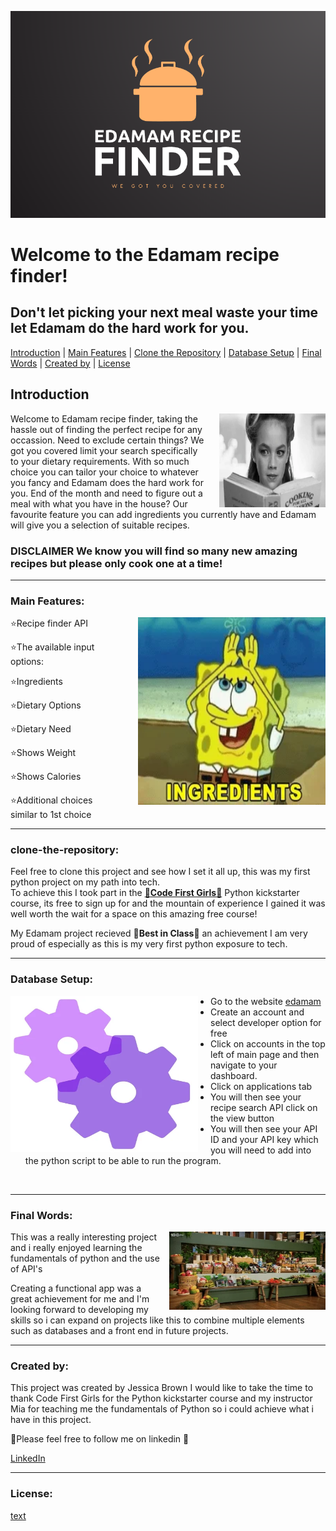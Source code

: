 ![alt text](Edamam_Python_Pictures/Edamam_Logo.png)

# Welcome to the Edamam recipe finder!
## Don't let picking your next meal waste your time let Edamam do the hard work for you.


<a href="#introduction">Introduction</a> | <a href="#main-features">Main Features</a> | <a href="#clone-the-repository">Clone the Repository</a> | <a href="#database-setup">Database Setup</a> | <a href="#Final_Words">Final Words</a> | <a href="#Created_by">Created by</a> | 
<a href="#license">License</a>  

## Introduction

<img src="Edamam_Python_Pictures/Choices.webp" alt="Choices GIF" align="right" width="170" height="150" style="margin-left: 20px;">

Welcome to Edamam recipe finder, taking the hassle out of finding the perfect recipe for any occassion.
Need to exclude certain things? We got you covered limit your search specifically to your dietary requirements.
With so much choice you can tailor your choice to whatever you fancy and Edamam does the hard work for you.
End of the month and need to figure out a meal with what you have in the house? Our favourite feature you can add ingredients you currently have and Edamam will give you a selection of suitable recipes.
### DISCLAIMER We know you will find so many new amazing recipes but please only cook one at a time!

---
<a name="main-features"></a>
### Main Features:
<img src="Edamam_Python_Pictures/ingredients.webp" alt="ingredients GIF" align="right" width="300" height="300" style="margin-left: 30px;">

⭐Recipe finder API

⭐The available input options:

⭐Ingredients

⭐Dietary Options

⭐Dietary Need

⭐Shows Weight

⭐Shows Calories

⭐Additional choices similar to 1st choice


---
<a name="clone-the-repository"></a>
### clone-the-repository:

Feel free to clone this project and see how I set it all up, this was my first python project on my path into tech.\
To achieve this I took part in the 
[🩷**Code First Girls**🩷](https://codefirstgirls.com/) Python kickstarter course, its free to sign up for and the mountain of experience I gained it was well worth the wait for a space on this amazing free course!

My Edamam project recieved 🩷**Best in Class**🩷 an achievement I am very proud of especially as this is my very first python exposure to tech.

---
<a name="Database Setup"></a>
### Database Setup:

<img src="Edamam_Python_Pictures/setup.webp" alt="setup GIF" align="left" width="300" height="250" style="margin-right: 20px;">

- Go to the website [edamam](https://www.edamam.com/)
- Create an account and select developer option for free 
- Click on accounts in the top left of main page and then navigate to your dashboard.
- Click on applications tab
- You will then see your recipe search API click on the view button
- You will then see your API ID and your API key which you will need to add into the python script to be able to run the program.

<br>
<p>

---
<a name="Final_Words"></a>
### Final Words:
<img src="Edamam_Python_Pictures/final_words.webp" alt="giphy GIF" align="right" width="250" height="125" style="margin-left: 10px;">

This was a really interesting project and i really enjoyed learning the fundamentals of python and the use of API's

Creating a functional app was a great achievement for me and I'm looking forward to developing my skills so i can expand on projects like this to combine multiple elements such as databases and a front end in future projects.


---
<a name="Created_by"></a>
### Created by:

This project was created by Jessica Brown
I would like to take the time to thank Code First Girls for the Python kickstarter course and my instructor Mia for teaching me the fundamentals of Python so i could achieve what i have in this project.

🩷Please feel free to follow me on linkedin 🩷

[LinkedIn](https://www.linkedin.com/in/jb232020)

---
<a name="License"></a>
### License:

[text](LICENSE)
